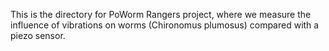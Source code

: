 This is the directory for PoWorm Rangers project, where we measure the influence of vibrations on worms (Chironomus plumosus) compared with a piezo sensor.